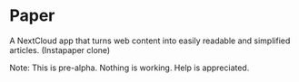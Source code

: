 # Paper
A NextCloud app that turns web content into easily readable and simplified articles. (Instapaper clone)

Note: This is pre-alpha. Nothing is working. Help is appreciated.

## 
